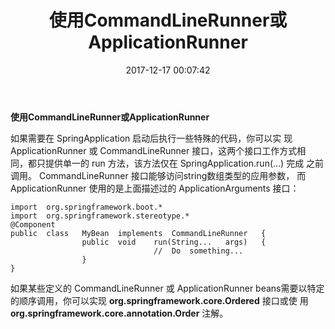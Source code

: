 ﻿---
title: 使用CommandLineRunner或ApplicationRunner
date: 2017-12-17 00:07:42
tags: [SpringBoot]
---

**使用CommandLineRunner或ApplicationRunner**

<!--more-->


如果需要在	 SpringApplication	启动后执行一些特殊的代码，你可以实
现	 ApplicationRunner	或	 CommandLineRunner	接口，这两个接口工作方式相
同，都只提供单一的	 run	方法，该方法仅在	 SpringApplication.run(…)	完成
之前调用。
	 CommandLineRunner	接口能够访问string数组类型的应用参数，
而	 ApplicationRunner	使用的是上面描述过的	 ApplicationArguments	接口：

    import	org.springframework.boot.*
    import	org.springframework.stereotype.*
    @Component
    public	class	MyBean	implements	CommandLineRunner	{
    				public	void	run(String...	args)	{
    								//	Do	something...
    				}
    }
如果某些定义的	 CommandLineRunner	或	 ApplicationRunner		beans需要以特定
的顺序调用，你可以实现	 **org.springframework.core.Ordered**	接口或使
用	 **org.springframework.core.annotation.Order**	注解。




